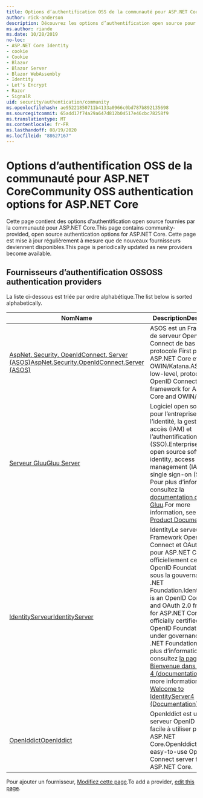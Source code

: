 ```yaml
---
title: Options d’authentification OSS de la communauté pour ASP.NET Core
author: rick-anderson
description: Découvrez les options d’authentification open source pour ASP.NET Core.
ms.author: riande
ms.date: 10/28/2019
no-loc:
- ASP.NET Core Identity
- cookie
- Cookie
- Blazor
- Blazor Server
- Blazor WebAssembly
- Identity
- Let's Encrypt
- Razor
- SignalR
uid: security/authentication/community
ms.openlocfilehash: ae95221850711b4133a0966c0bd787b892135698
ms.sourcegitcommit: 65add17f74a29a647d812b04517e46cbc78258f9
ms.translationtype: MT
ms.contentlocale: fr-FR
ms.lasthandoff: 08/19/2020
ms.locfileid: "88627167"
---
```

# <a name="community-oss-authentication-options-for-aspnet-core"></a><span data-ttu-id="511bf-103">Options d’authentification OSS de la communauté pour ASP.NET Core</span><span class="sxs-lookup"><span data-stu-id="511bf-103">Community OSS authentication options for ASP.NET Core</span></span>

<span data-ttu-id="511bf-104">Cette page contient des options d’authentification open source fournies par la communauté pour ASP.NET Core.</span><span class="sxs-lookup"><span data-stu-id="511bf-104">This page contains community-provided, open source authentication options for ASP.NET Core.</span></span> <span data-ttu-id="511bf-105">Cette page est mise à jour régulièrement à mesure que de nouveaux fournisseurs deviennent disponibles.</span><span class="sxs-lookup"><span data-stu-id="511bf-105">This page is periodically updated as new providers become available.</span></span>

## <a name="oss-authentication-providers"></a><span data-ttu-id="511bf-106">Fournisseurs d’authentification OSS</span><span class="sxs-lookup"><span data-stu-id="511bf-106">OSS authentication providers</span></span>

<span data-ttu-id="511bf-107">La liste ci-dessous est triée par ordre alphabétique.</span><span class="sxs-lookup"><span data-stu-id="511bf-107">The list below is sorted alphabetically.</span></span>

| <span data-ttu-id="511bf-108">Nom</span><span class="sxs-lookup"><span data-stu-id="511bf-108">Name</span></span> | <span data-ttu-id="511bf-109">Description</span><span class="sxs-lookup"><span data-stu-id="511bf-109">Description</span></span> |
| ---- | ----------- |
| [<span data-ttu-id="511bf-110">AspNet. Security. OpenIdConnect. Server (ASOS)</span><span class="sxs-lookup"><span data-stu-id="511bf-110">AspNet.Security.OpenIdConnect.Server (ASOS)</span></span>](https://github.com/aspnet-contrib/AspNet.Security.OpenIdConnect.Server) | <span data-ttu-id="511bf-111">ASOS est un Framework de serveur OpenID Connect de bas niveau à protocole First pour ASP.NET Core et OWIN/Katana.</span><span class="sxs-lookup"><span data-stu-id="511bf-111">ASOS is a low-level, protocol-first OpenID Connect server framework for ASP.NET Core and OWIN/Katana.</span></span> |
| [<span data-ttu-id="511bf-112">Serveur Gluu</span><span class="sxs-lookup"><span data-stu-id="511bf-112">Gluu Server</span></span>](https://gluu.org/) | <span data-ttu-id="511bf-113">Logiciel open source prêt pour l’entreprise pour l’identité, la gestion des accès (IAM) et l’authentification unique (SSO).</span><span class="sxs-lookup"><span data-stu-id="511bf-113">Enterprise ready, open source software for identity, access management (IAM), and single sign-on (SSO).</span></span> <span data-ttu-id="511bf-114">Pour plus d’informations, consultez la [documentation du produit Gluu](https://gluu.org/docs/).</span><span class="sxs-lookup"><span data-stu-id="511bf-114">For more information, see the [Gluu Product Documentation](https://gluu.org/docs/).</span></span> |
| [<span data-ttu-id="511bf-115">IdentityServeur</span><span class="sxs-lookup"><span data-stu-id="511bf-115">IdentityServer</span></span>](https://identityserver.io/) | <span data-ttu-id="511bf-116">IdentityLe serveur est un Framework OpenID Connect et OAuth 2,0 pour ASP.NET Core, officiellement certifié par OpenID Foundation et sous la gouvernance de .NET Foundation.</span><span class="sxs-lookup"><span data-stu-id="511bf-116">IdentityServer is an OpenID Connect and OAuth 2.0 framework for ASP.NET Core, officially certified by the OpenID Foundation and under governance of the .NET Foundation.</span></span> <span data-ttu-id="511bf-117">Pour plus d’informations, consultez [la page Bienvenue dans Identity 4 (documentation)](https://identityserver4.readthedocs.io/en/latest/).</span><span class="sxs-lookup"><span data-stu-id="511bf-117">For more information, see [Welcome to IdentityServer4 (Documentation)](https://identityserver4.readthedocs.io/en/latest/).</span></span> |
| [<span data-ttu-id="511bf-118">OpenIddict</span><span class="sxs-lookup"><span data-stu-id="511bf-118">OpenIddict</span></span>](https://github.com/openiddict/openiddict-core) | <span data-ttu-id="511bf-119">OpenIddict est un serveur OpenID Connect facile à utiliser pour ASP.NET Core.</span><span class="sxs-lookup"><span data-stu-id="511bf-119">OpenIddict is an easy-to-use OpenID Connect server for ASP.NET Core.</span></span> |

<span data-ttu-id="511bf-120">Pour ajouter un fournisseur, [Modifiez cette page](https://github.com/login?return_to=https%3A%2F%2Fgithub.com%2Faspnet%2FDocs%2Fedit%2Fmaster%2Faspnetcore%2Fsecurity%2Fauthentication%2Fcommunity.md).</span><span class="sxs-lookup"><span data-stu-id="511bf-120">To add a provider, [edit this page](https://github.com/login?return_to=https%3A%2F%2Fgithub.com%2Faspnet%2FDocs%2Fedit%2Fmaster%2Faspnetcore%2Fsecurity%2Fauthentication%2Fcommunity.md).</span></span>
